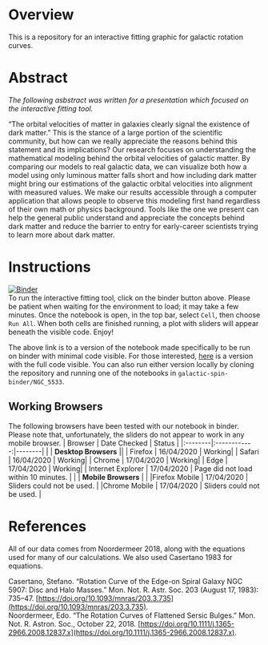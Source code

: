 # Overview
This is a repository for an interactive fitting graphic for galactic rotation curves.

# Abstract
*The following asbstract was written for a presentation which focused on the interactive fitting tool.*

“The orbital velocities of matter in galaxies clearly signal the existence of dark matter.” This is the stance of a large portion of the scientific community, but how can we really appreciate the reasons behind this statement and its implications? Our research focuses on understanding the mathematical modeling behind the orbital velocities of galactic matter.  By comparing our models to real galactic data, we can visualize both how a model using only luminous matter falls short and how including dark matter might bring our estimations of the galactic orbital velocities into alignment with measured values. We make our results accessible through a computer application that allows people to observe this modeling first hand regardless of their own math or physics background. Tools like the one we present can help the general public understand and appreciate the concepts behind dark matter and reduce the barrier to entry for early-career scientists trying to learn more about dark matter.

# Instructions
[![Binder](https://mybinder.org/badge_logo.svg)](https://mybinder.org/v2/gh/villano-lab/galactic-spin/master?filepath=galactic-spin-binder%2FNGC_5533%2FWidget_usingLibrary.ipynb)
<br /> To run the interactive fitting tool, click on the binder button above. Please be patient when waiting for the environment to load; it may take a few minutes. Once the notebook is open, in the top bar, select `Cell`, then choose `Run All`. When both cells are finished running, a plot with sliders will appear beneath the visible code. Enjoy!

The above link is to a version of the notebook made specifically to be run on binder with minimal code visible.
For those interested, [here](https://mybinder.org/v2/gh/villano-lab/galactic-spin/master?filepath=galactic-spin-binder%2FNGC_5533%2FWidget-chi-squared-displayed.ipynb)
is a version with the full code visible. You can also run either version locally by cloning the repository and running one of the notebooks in `galactic-spin-binder/NGC_5533`.

## Working Browsers
The following browsers have been tested with our notebook in binder.  
Please note that, unfortunately, the sliders do not appear to work in any mobile browser.
| Browser | Date Checked | Status |
|:--------|:------------:|--------|
|         | **Desktop Browsers** ||
| Firefox | 16/04/2020   | Working|
| Safari  | 16/04/2020   | Working|
| Chrome  | 17/04/2020   | Working|
| Edge    | 17/04/2020   | Working|
| Internet Explorer | 17/04/2020 | Page did not load within 10 minutes. |
|         | **Mobile Browsers** | |
|Firefox Mobile | 17/04/2020 | Sliders could not be used. |
|Chrome Mobile  | 17/04/2020 | Sliders could not be used. |

# References
All of our data comes from Noordermeer 2018, along with the equations used for many of our calculations. We also used Casertano 1983 for equations.

Casertano, Stefano. “Rotation Curve of the Edge-on Spiral Galaxy NGC 5907: Disc and Halo Masses.” Mon. Not. R. Astr. Soc. 203 (August 17, 1983): 735–47. [https://doi.org/10.1093/mnras/203.3.735](https://doi.org/10.1093/mnras/203.3.735).  
Noordermeer, Edo. “The Rotation Curves of Flattened Sersic Bulges.” Mon. Not. R. Astron. Soc., October 22, 2018. [https://doi.org/10.1111/j.1365-2966.2008.12837.x](https://doi.org/10.1111/j.1365-2966.2008.12837.x).